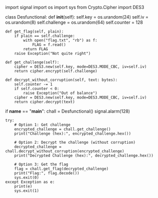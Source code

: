 import signal
import os
import sys
from Crypto.Cipher import DES3

class Desfunctional:
    def __init__(self):
        self.key = os.urandom(24)
        self.iv = os.urandom(8)
        self.challenge = os.urandom(64)
        self.counter = 128

    def get_flag(self, plain):
        if plain == self.challenge:
            with open("flag.txt", "rb") as f:
                FLAG = f.read()
            return FLAG
        raise Exception("Not quite right")

    def get_challenge(self):
        cipher = DES3.new(self.key, mode=DES3.MODE_CBC, iv=self.iv)
        return cipher.encrypt(self.challenge)

    def decrypt_without_corruption(self, text: bytes):
        self.counter -= 1
        if self.counter < 0:
            raise Exception("Out of balance")
        cipher = DES3.new(self.key, mode=DES3.MODE_CBC, iv=self.iv)
        return cipher.decrypt(text)

if __name__ == "__main__":
    chall = Desfunctional()
    signal.alarm(128)

    try:
        # Option 1: Get challenge
        encrypted_challenge = chall.get_challenge()
        print("Challenge (hex):", encrypted_challenge.hex())

        # Option 2: Decrypt the challenge (without corruption)
        decrypted_challenge = chall.decrypt_without_corruption(encrypted_challenge)
        print("Decrypted Challenge (hex):", decrypted_challenge.hex())

        # Option 3: Get the flag
        flag = chall.get_flag(decrypted_challenge)
        print("Flag:", flag.decode())
        sys.exit(0)
    except Exception as e:
        print(e)
        sys.exit(1)
